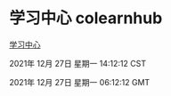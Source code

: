 # 学习中心 colearnhub
[学习中心](http://59.174.25.102:56308/colearnhub/)

2021年 12月 27日 星期一 14:12:12 CST

2021年 12月 27日 星期一 06:12:12 GMT
